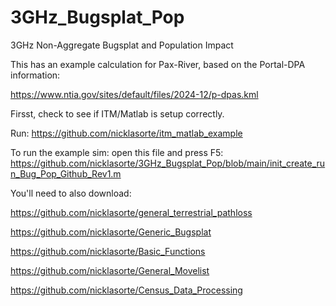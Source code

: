 # 3GHz_Bugsplat_Pop
3GHz Non-Aggregate Bugsplat and Population Impact

This has an example calculation for Pax-River, based on the Portal-DPA information:

https://www.ntia.gov/sites/default/files/2024-12/p-dpas.kml


Firsst, check to see if ITM/Matlab is setup correctly.

Run: https://github.com/nicklasorte/itm_matlab_example


To run the example sim: open this file and press F5: https://github.com/nicklasorte/3GHz_Bugsplat_Pop/blob/main/init_create_run_Bug_Pop_Github_Rev1.m

You'll need to also download:

https://github.com/nicklasorte/general_terrestrial_pathloss

https://github.com/nicklasorte/Generic_Bugsplat

https://github.com/nicklasorte/Basic_Functions

https://github.com/nicklasorte/General_Movelist

https://github.com/nicklasorte/Census_Data_Processing 

